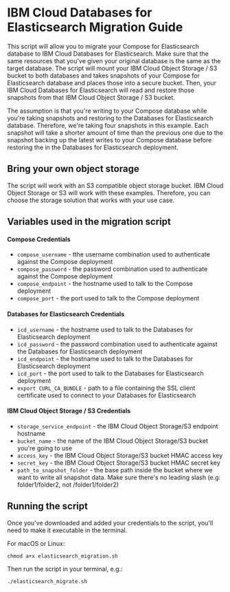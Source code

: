 # IBM Cloud Databases for Elasticsearch Migration Guide

This script will allow you to migrate your Compose for Elasticsearch database to IBM Cloud Databases for Elasticsearch. Make sure that the same resources that you've given your original database is the same as the target database. The script will mount your IBM Cloud Object Storage / S3 bucket to both databases and takes snapshots of your Compose for Elasticsearch database and places those into a secure bucket. Then, your IBM Cloud Databases for Elasticsearch will read and restore those snapshots from that IBM Cloud Object Storage / S3 bucket. 

The assumption is that you're writing to your Compose database while you're taking snapshots and restoring to the Databases for Elasticsearch database. Therefore, we're taking four snapshots in this example. Each snapshot will take a shorter amount of time than the previous one due to the snapshot backing up the latest writes to your Compose database before restoring the in the Databases for Elasticsearch deployment.

## Bring your own object storage

The script will work with an S3 compatible object storage bucket. IBM Cloud Object Storage or S3 will work with these examples. Therefore, you can choose the storage solution that works with your use case.

## Variables used in the migration script

#### Compose Credentials

- `compose_username` - tthe username combination used to authenticate against the Compose deployment
- `compose_password` - the password combination used to authenticate against the Compose deployment
- `compose_endpoint` - the hostname used to talk to the Compose deployment
- `compose_port` - the port used to talk to the Compose deployment

#### Databases for Elasticsearch Credentials

- `icd_username` - the hostname used to talk to the Databases for Elasticsearch deployment
- `icd_password` - the password combination used to authenticate against the Databases for Elasticsearch deployment
- `icd_endpoint` - the hostname used to talk to the Databases for Elasticsearch deployment
- `icd_port` - the port used to talk to the Databases for Elasticsearch deployment
- `export CURL_CA_BUNDLE` - path to a file containing the SSL client certificate used to connect to your Databases for Elasticsearch

#### IBM Cloud Object Storage / S3 Credentials

- `storage_service_endpoint` - the IBM Cloud Object Storage/S3 endpoint hostname
- `bucket_name` - the name of the IBM Cloud Object Storage/S3 bucket you're going to use
- `access_key` - the IBM Cloud Object Storage/S3 bucket HMAC access key
- `secret_key` - the IBM Cloud Object Storage/S3 bucket HMAC secret key
- `path_to_snapshot_folder` - the base path inside the bucket where we want to write all snapshot data. Make sure there's no leading slash (e.g: folder1/folder2, not /folder1/folder2)

## Running the script

Once you've downloaded and added your credentials to the script, you'll need to make it executable in the terminal. 

For macOS or Linux:

```shell
chmod a+x elasticsearch_migration.sh
```

Then run the script in your terminal, e.g.:

```shell
./elasticsearch_migrate.sh
```